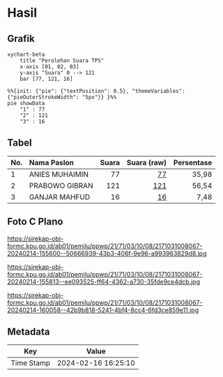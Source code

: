 # Hasil

## Grafik

```mermaid
xychart-beta
    title "Perolehan Suara TPS"
    x-axis [01, 02, 03]
    y-axis "Suara" 0 --> 121
    bar [77, 121, 16]
```

```mermaid
%%{init: {"pie": {"textPosition": 0.5}, "themeVariables": {"pieOuterStrokeWidth": "5px"}} }%%
pie showData
    "1" : 77
    "2" : 121
    "3" : 16
```

## Tabel

| No. | Nama Paslon    | Suara | Suara (raw) | Persentase |
|:--- |:-------------- | -----:| -----------:| ----------:|
| 1   | ANIES MUHAIMIN | 77    | [77][p-1]   | 35,98      |
| 2   | PRABOWO GIBRAN | 121   | [121][p-2]  | 56,54      |
| 3   | GANJAR MAHFUD  | 16    | [16][p-3]   | 7,48       |


[p-1]: https://github.com/gigit-pemilu/pemilu-2024-21-kepulauan-riau/blob/main/pilpres/hitung-suara/sub/21-kepulauan-riau/sub/71-kota-batam/sub/03-sekupang/sub/1008-patam-lestari/sub/067-tps/sub/paslon-1.txt
[p-2]: https://github.com/gigit-pemilu/pemilu-2024-21-kepulauan-riau/blob/main/pilpres/hitung-suara/sub/21-kepulauan-riau/sub/71-kota-batam/sub/03-sekupang/sub/1008-patam-lestari/sub/067-tps/sub/paslon-2.txt
[p-3]: https://github.com/gigit-pemilu/pemilu-2024-21-kepulauan-riau/blob/main/pilpres/hitung-suara/sub/21-kepulauan-riau/sub/71-kota-batam/sub/03-sekupang/sub/1008-patam-lestari/sub/067-tps/sub/paslon-3.txt

## Foto C Plano

https://sirekap-obj-formc.kpu.go.id/ab01/pemilu/ppwp/21/71/03/10/08/2171031008067-20240214-155600--50666939-43b3-406f-9e96-a993963829d8.jpg

https://sirekap-obj-formc.kpu.go.id/ab01/pemilu/ppwp/21/71/03/10/08/2171031008067-20240214-155813--ee093525-ff64-4362-a730-35fde9ce4dcb.jpg

https://sirekap-obj-formc.kpu.go.id/ab01/pemilu/ppwp/21/71/03/10/08/2171031008067-20240214-160058--42b9b818-5241-4bf4-8cc4-6fd3ce859e11.jpg


## Metadata

| Key        | Value               |
| ---------- | ------------------- |
| Time Stamp | 2024-02-16 16:25:10 |



